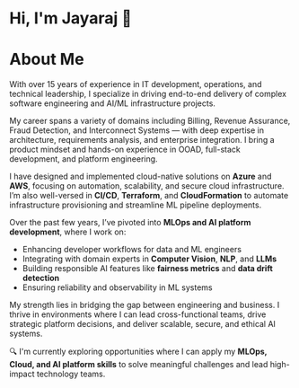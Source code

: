 # Hi, I'm Jayaraj 👋

# About Me

With over 15 years of experience in IT development, operations, and technical leadership, I specialize in driving end-to-end delivery of complex software engineering and AI/ML infrastructure projects.

My career spans a variety of domains including Billing, Revenue Assurance, Fraud Detection, and Interconnect Systems — with deep expertise in architecture, requirements analysis, and enterprise integration. I bring a product mindset and hands-on experience in OOAD, full-stack development, and platform engineering.

I have designed and implemented cloud-native solutions on **Azure** and **AWS**, focusing on automation, scalability, and secure cloud infrastructure. I’m also well-versed in **CI/CD**, **Terraform**, and **CloudFormation** to automate infrastructure provisioning and streamline ML pipeline deployments.

Over the past few years, I’ve pivoted into **MLOps and AI platform development**, where I work on:
- Enhancing developer workflows for data and ML engineers
- Integrating with domain experts in **Computer Vision**, **NLP**, and **LLMs**
- Building responsible AI features like **fairness metrics** and **data drift detection**
- Ensuring reliability and observability in ML systems

My strength lies in bridging the gap between engineering and business. I thrive in environments where I can lead cross-functional teams, drive strategic platform decisions, and deliver scalable, secure, and ethical AI systems.

🔍 I'm currently exploring opportunities where I can apply my **MLOps, Cloud, and AI platform skills** to solve meaningful challenges and lead high-impact technology teams.

